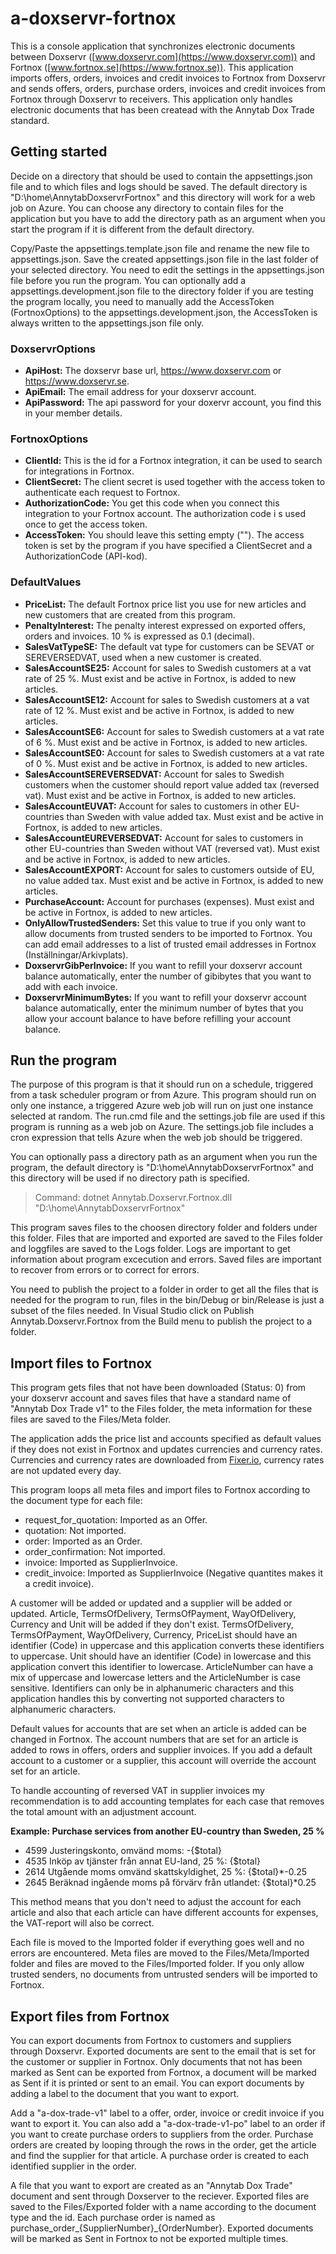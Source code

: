# a-doxservr-fortnox
This is a console application that synchronizes electronic documents between Doxservr 
([www.doxservr.com](https://www.doxservr.com)) and Fortnox ([www.fortnox.se](https://www.fortnox.se)). 
This application imports offers, orders, invoices and credit invoices to Fortnox from Doxservr and sends offers, orders, purchase orders, 
invoices and credit invoices from Fortnox through Doxservr to receivers. This application only handles electronic documents 
that has been createad with the Annytab Dox Trade standard.

## Getting started
Decide on a directory that should be used to contain the appsettings.json file and to which files and logs should be 
saved. The default directory is "D:\\home\\AnnytabDoxservrFortnox" and this directory will work for a web job on 
Azure. You can choose any directory to contain files for the application but you have to add the directory path 
as an argument when you start the program if it is different from the default directory. 

Copy/Paste the appsettings.template.json file and rename the new file to appsettings.json. Save the created appsettings.json file in the 
last folder of your selected directory. You need to edit the settings in the appsettings.json file before you run the program. 
You can optionally add a appsettings.development.json file to the directory folder if you are testing the program 
locally, you need to manually add the AccessToken (FortnoxOptions) to the appsettings.development.json, the AccessToken is 
always written to the appsettings.json file only.

### DoxservrOptions
- **ApiHost:** The doxservr base url, https://www.doxservr.com or https://www.doxservr.se.
- **ApiEmail:** The email address for your doxservr account.
- **ApiPassword:** The api password for your doxervr account, you find this in your member details.

### FortnoxOptions
- **ClientId:** This is the id for a Fortnox integration, it can be used to search for integrations in Fortnox.
- **ClientSecret:** The client secret is used together with the access token to authenticate each request to Fortnox.
- **AuthorizationCode:** You get this code when you connect this integration to your Fortnox account. The authorization code i
s used once to get the access token.
- **AccessToken:** You should leave this setting empty (""). The access token is set by the program if you have specified a ClientSecret and a 
AuthorizationCode (API-kod).

### DefaultValues
- **PriceList:** The default Fortnox price list you use for new articles and new customers that are created from this program.
- **PenaltyInterest:** The penalty interest expressed on exported offers, orders and invoices. 10 % is expressed as 0.1 (decimal).
- **SalesVatTypeSE:** The default vat type for customers can be SEVAT or SEREVERSEDVAT, used when a new customer is created.
- **SalesAccountSE25:** Account for sales to Swedish customers at a vat rate of 25 %. Must exist and be active in Fortnox, is added to new articles.
- **SalesAccountSE12:** Account for sales to Swedish customers at a vat rate of 12 %. Must exist and be active in Fortnox, is added to new articles.
- **SalesAccountSE6:** Account for sales to Swedish customers at a vat rate of 6 %. Must exist and be active in Fortnox, is added to new articles.
- **SalesAccountSE0:** Account for sales to Swedish customers at a vat rate of 0 %. Must exist and be active in Fortnox, is added to new articles.
- **SalesAccountSEREVERSEDVAT:** Account for sales to Swedish customers when the customer should report value added tax (reversed vat). Must exist and be active in Fortnox, is added to new articles.
- **SalesAccountEUVAT:** Account for sales to customers in other EU-countries than Sweden with value added tax. Must exist and be active in Fortnox, is added to new articles.
- **SalesAccountEUREVERSEDVAT:** Account for sales to customers in other EU-countries than Sweden without VAT (reversed vat). Must exist and be active in Fortnox, is added to new articles.
- **SalesAccountEXPORT:** Account for sales to customers outside of EU, no value added tax. Must exist and be active in Fortnox, is added to new articles.
- **PurchaseAccount:** Account for purchases (expenses). Must exist and be active in Fortnox, is added to new articles.
- **OnlyAllowTrustedSenders:** Set this value to true if you only want to allow documents from trusted senders to be imported to Fortnox. You can add email addresses to a list of trusted email addresses in Fortnox (Inställningar/Arkivplats).
- **DoxservrGibPerInvoice:** If you want to refill your doxservr account balance automatically, enter the number of gibibytes that you want to add with each invoice.
- **DoxservrMinimumBytes:** If you want to refill your doxservr account balance automatically, enter the minimum number of bytes that you allow your account balance to have before refilling your account balance.

## Run the program
The purpose of this program is that it should run on a schedule, triggered from a task scheduler program or from Azure. This program 
should run on only one instance, a triggered Azure web job will run on just one instance selected at random. The 
run.cmd file and the settings.job file are used if this program is running as a web job on Azure. The settings.job file includes 
a cron expression that tells Azure when the web job should be triggered.

You can optionally pass a directory path as an argument when you run the program, the default directory is "D:\\home\\AnnytabDoxservrFortnox" and 
this directory will be used if no directory path is specified.

> Command: dotnet Annytab.Doxservr.Fortnox.dll "D:\\home\\AnnytabDoxservrFortnox"

This program saves files to the choosen directory folder and folders under this folder. Files that are imported and exported are saved 
to the Files folder and loggfiles are saved to the Logs folder. Logs are important to get information about program 
excecution and errors. Saved files are important to recover from errors or to correct for errors.

You need to publish the project to a folder in order to get all the files that is needed for the program to run, files in the 
bin/Debug or bin/Release is just a subset of the files needed. In Visual Studio click on Publish Annytab.Doxservr.Fortnox 
from the Build menu to publish the project to a folder.

## Import files to Fortnox
This program gets files that not have been downloaded (Status: 0) from your doxservr account and saves files 
that have a standard name of "Annytab Dox Trade v1" to the Files folder, the meta information for these files are 
saved to the Files/Meta folder.

The application adds the price list and accounts specified as default values if they does not exist in Fortnox and 
updates currencies and currency rates. Currencies and currency rates are downloaded from [Fixer.io](http://fixer.io), 
currency rates are not updated every day.

This program loops all meta files and import files to Fortnox according to the document type for each file:

- request_for_quotation: Imported as an Offer.
- quotation: Not imported.
- order: Imported as an Order.
- order_confirmation: Not imported.
- invoice: Imported as SupplierInvoice.
- credit_invoice: Imported as SupplierInvoice (Negative quantites makes it a credit invoice).

A customer will be added or updated and a supplier will be added or updated. Article, TermsOfDelivery, TermsOfPayment, WayOfDelivery, 
Currency and Unit will be added if they don't exist. TermsOfDelivery, TermsOfPayment, WayOfDelivery, Currency, PriceList should have 
an identifier (Code) in uppercase and this application converts these identifiers to uppercase. Unit should have an identifier (Code) in 
lowercase and this application convert this identifier to lowercase. ArticleNumber can have a mix of uppercase and lowercase letters and 
the ArticleNumber is case sensitive. Identifiers can only be in alphanumeric characters and this application handles this by converting 
not supported characters to alphanumeric characters.

Default values for accounts that are set when an article is added can be changed in Fortnox. 
The account numbers that are set for an article is added to rows in offers, orders and supplier invoices. If you add a 
default account to a customer or a supplier, this account will override the account set for an article.

To handle accounting of reversed VAT in supplier invoices my recommendation is to add accounting templates for each case 
that removes the total amount with an adjustment account.

**Example: Purchase services from another EU-country than Sweden, 25 %**
- 4599 Justeringskonto, omvänd moms: -{$total}
- 4535 Inköp av tjänster från annat EU-land, 25 %: {$total}
- 2614 Utgående moms omvänd skattskyldighet, 25 %: {$total}*-0.25
- 2645 Beräknad ingående moms på förvärv från utlandet: {$total}*0.25

This method means that you don't need to adjust the account for each article and also that each article can have 
different accounts for expenses, the VAT-report will also be correct.

Each file is moved to the Imported folder if everything goes well and no errors are encountered. Meta files are moved to 
the Files/Meta/Imported folder and files are moved to the Files/Imported folder. If you only allow trusted senders, no 
documents from untrusted senders will be imported to Fortnox.

## Export files from Fortnox
You can export documents from Fortnox to customers and suppliers through Doxservr. Exported documents are sent to the email that 
is set for the customer or supplier in Fortnox. Only documents that not has been marked as Sent can be exported from Fortnox, a document 
will be marked as Sent if it is printed or sent to an email. You can export documents by adding a label to the document that you want 
to export. 

Add a "a-dox-trade-v1" label to a offer, order, invoice or credit invoice if you want to export it. You can also 
add a "a-dox-trade-v1-po" label to an order if you want to create purchase orders to suppliers from the order. Purchase orders 
are created by looping through the rows in the order, get the article and find the supplier for that article. A purchase order 
is created to each identified supplier in the order.

A file that you want to export are created as an "Annytab Dox Trade" document and sent through Doxserver to the reciever. 
Exported files are saved to the Files/Exported folder with a name according to the document type and the id. Each purchase 
order is named as purchase_order_{SupplierNumber}_{OrderNumber}. Exported documents will be marked as Sent in Fortnox to not be 
exported multiple times.




